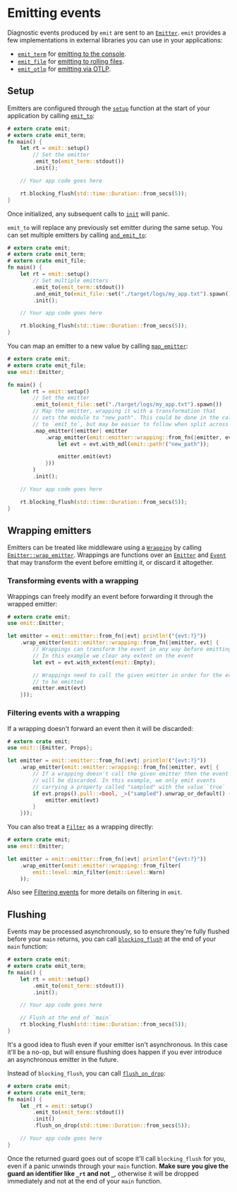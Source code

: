 # Emitting events

Diagnostic events produced by `emit` are sent to an [`Emitter`](https://docs.rs/emit/1.8.1/emit/trait.Emitter.html). `emit` provides a few implementations in external libraries you can use in your applications:

- [`emit_term`](https://docs.rs/emit_term/1.8.1/emit_term/index.html) for [emitting to the console](./emitting-events/console.md).
- [`emit_file`](https://docs.rs/emit_file/1.8.1/emit_file/index.html) for [emitting to rolling files](./emitting-events/rolling-files.md).
- [`emit_otlp`](https://docs.rs/emit_otlp/1.8.1/emit_otlp/index.html) for [emitting via OTLP](./emitting-events/otlp.md).

## Setup

Emitters are configured through the [`setup`](https://docs.rs/emit/1.8.1/emit/setup/fn.setup.html) function at the start of your application by calling [`emit_to`](https://docs.rs/emit/1.8.1/emit/setup/struct.Setup.html#method.emit_to):

```rust
# extern crate emit;
# extern crate emit_term;
fn main() {
    let rt = emit::setup()
        // Set the emitter
        .emit_to(emit_term::stdout())
        .init();

    // Your app code goes here

    rt.blocking_flush(std::time::Duration::from_secs(5));
}
```

Once initialized, any subsequent calls to [`init`](https://docs.rs/emit/1.8.1/emit/setup/struct.Setup.html#method.init) will panic.

`emit_to` will replace any previously set emitter during the same setup. You can set multiple emitters by calling [`and_emit_to`](https://docs.rs/emit/1.8.1/emit/setup/struct.Setup.html#method.and_emit_to):

```rust
# extern crate emit;
# extern crate emit_term;
# extern crate emit_file;
fn main() {
    let rt = emit::setup()
        // Set multiple emitters
        .emit_to(emit_term::stdout())
        .and_emit_to(emit_file::set("./target/logs/my_app.txt").spawn())
        .init();

    // Your app code goes here

    rt.blocking_flush(std::time::Duration::from_secs(5));
}
```

You can map an emitter to a new value by calling [`map_emitter`](https://docs.rs/emit/1.8.1/emit/setup/struct.Setup.html#method.map_emitter):

```rust
# extern crate emit;
# extern crate emit_file;
use emit::Emitter;

fn main() {
    let rt = emit::setup()
        // Set the emitter
        .emit_to(emit_file::set("./target/logs/my_app.txt").spawn())
        // Map the emitter, wrapping it with a transformation that
        // sets the module to "new_path". This could be done in the call
        // to `emit_to`, but may be easier to follow when split across two calls
        .map_emitter(|emitter| emitter
            .wrap_emitter(emit::emitter::wrapping::from_fn(|emitter, evt| {
                let evt = evt.with_mdl(emit::path!("new_path"));

                emitter.emit(evt)
            }))
        )
        .init();

    // Your app code goes here

    rt.blocking_flush(std::time::Duration::from_secs(5));
}
```

## Wrapping emitters

Emitters can be treated like middleware using a [`Wrapping`](https://docs.rs/emit/1.8.1/emit/emitter/wrapping/trait.Wrapping.html) by calling [`Emitter::wrap_emitter`](https://docs.rs/emit/1.8.1/emit/trait.Emitter.html#method.wrap_emitter). Wrappings are functions over an [`Emitter`](https://docs.rs/emit/1.8.1/emit/trait.Emitter.html) and [`Event`](https://docs.rs/emit/1.8.1/emit/event/struct.Event.html) that may transform the event before emitting it, or discard it altogether.

### Transforming events with a wrapping

Wrappings can freely modify an event before forwarding it through the wrapped emitter:

```rust
# extern crate emit;
use emit::Emitter;

let emitter = emit::emitter::from_fn(|evt| println!("{evt:?}"))
    .wrap_emitter(emit::emitter::wrapping::from_fn(|emitter, evt| {
        // Wrappings can transform the event in any way before emitting it
        // In this example we clear any extent on the event
        let evt = evt.with_extent(emit::Empty);

        // Wrappings need to call the given emitter in order for the event
        // to be emitted
        emitter.emit(evt)
    }));
```

### Filtering events with a wrapping

If a wrapping doesn't forward an event then it will be discarded:

```rust
# extern crate emit;
use emit::{Emitter, Props};

let emitter = emit::emitter::from_fn(|evt| println!("{evt:?}"))
    .wrap_emitter(emit::emitter::wrapping::from_fn(|emitter, evt| {
        // If a wrapping doesn't call the given emitter then the event
        // will be discarded. In this example, we only emit events
        // carrying a property called "sampled" with the value `true`
        if evt.props().pull::<bool, _>("sampled").unwrap_or_default() {
            emitter.emit(evt)
        }
    }));
```

You can also treat a [`Filter`](https://docs.rs/emit/1.8.1/emit/trait.Filter.html) as a wrapping directly:

```rust
# extern crate emit;
use emit::Emitter;

let emitter = emit::emitter::from_fn(|evt| println!("{evt:?}"))
    .wrap_emitter(emit::emitter::wrapping::from_filter(
        emit::level::min_filter(emit::Level::Warn)
    ));
```

Also see [Filtering events](./filtering-events.md) for more details on filtering in `emit`.

## Flushing

Events may be processed asynchronously, so to ensure they're fully flushed before your `main` returns, you can call [`blocking_flush`](https://docs.rs/emit/1.8.1/emit/setup/struct.Init.html#method.blocking_flush) at the end of your `main` function:

```rust
# extern crate emit;
# extern crate emit_term;
fn main() {
    let rt = emit::setup()
        .emit_to(emit_term::stdout())
        .init();

    // Your app code goes here

    // Flush at the end of `main`
    rt.blocking_flush(std::time::Duration::from_secs(5));
}
```

It's a good idea to flush even if your emitter isn't asynchronous. In this case it'll be a no-op, but will ensure flushing does happen if you ever introduce an asynchronous emitter in the future.

Instead of `blocking_flush`, you can call [`flush_on_drop`](https://docs.rs/emit/1.8.1/emit/setup/struct.Init.html#method.flush_on_drop):

```rust
# extern crate emit;
# extern crate emit_term;
fn main() {
    let _rt = emit::setup()
        .emit_to(emit_term::stdout())
        .init()
        .flush_on_drop(std::time::Duration::from_secs(5));

    // Your app code goes here
}
```

Once the returned guard goes out of scope it'll call `blocking_flush` for you, even if a panic unwinds through your `main` function. **Make sure you give the guard an identifier like `_rt` and not `_`**, otherwise it will be dropped immediately and not at the end of your `main` function.
